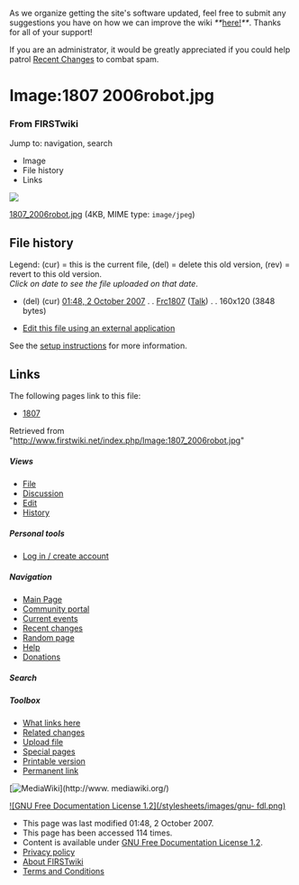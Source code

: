 As we organize getting the site's software updated, feel free to submit any
suggestions you have on how we can improve the wiki
_**_[here!](/index.php/User:Hallry/Suggestions "User:Hallry/Suggestions"
)_**_. Thanks for all of your support!

If you are an administrator, it would be greatly appreciated if you could help
patrol [Recent Changes](/index.php/Special:Recentchanges
"Special:Recentchanges" ) to combat spam.

# Image:1807 2006robot.jpg

### From FIRSTwiki

Jump to: navigation, search

  * Image
  * File history
  * Links

![](/media/f/f9/1807_2006robot.jpg)

[1807_2006robot.jpg](/media/f/f9/1807_2006robot.jpg "1807 2006robot.jpg" )
(4KB, MIME type: `image/jpeg`)

## File history

Legend: (cur) = this is the current file, (del) = delete this old version,
(rev) = revert to this old version.  
_Click on date to see the file uploaded on that date_.

  * (del) (cur) [01:48, 2 October 2007](/media/f/f9/1807_2006robot.jpg "/media/f/f9/1807 2006robot.jpg" ) . . [Frc1807](/index.php?title=User:Frc1807&action=edit "User:Frc1807" ) ([Talk](/index.php/User_talk:Frc1807 "User talk:Frc1807" )) . . 160x120 (3848 bytes)
  

  * [Edit this file using an external application](/index.php?title=Image:1807_2006robot.jpg&action=edit&externaledit=true&mode=file "Image:1807 2006robot.jpg" )

See the [setup
instructions](http://meta.wikimedia.org/wiki/Help:External_editors
"http://meta.wikimedia.org/wiki/Help:External_editors" ) for more information.

## Links

The following pages link to this file:

  * [1807](/index.php/1807 "1807" )

Retrieved from "<http://www.firstwiki.net/index.php/Image:1807_2006robot.jpg>"

##### Views

  * [File](/index.php/Image:1807_2006robot.jpg)
  * [Discussion](/index.php?title=Image_talk:1807_2006robot.jpg&action=edit)
  * [Edit](/index.php?title=Image:1807_2006robot.jpg&action=edit)
  * [History](/index.php?title=Image:1807_2006robot.jpg&action=history)

##### Personal tools

  * [Log in / create account](/index.php?title=Special:Userlogin&returnto=Image:1807_2006robot.jpg)

[](/index.php/Main_Page "Main Page" )

##### Navigation

  * [Main Page](/index.php/Main_Page)
  * [Community portal](/index.php/FIRSTwiki:Community_portal)
  * [Current events](/index.php/Current_events)
  * [Recent changes](/index.php/Special:Recentchanges)
  * [Random page](/index.php/Special:Random)
  * [Help](/index.php/FIRSTwiki:Help)
  * [Donations](/index.php/FIRSTwiki:Site_support)

##### Search



##### Toolbox

  * [What links here](/index.php/Special:Whatlinkshere/Image:1807_2006robot.jpg)
  * [Related changes](/index.php/Special:Recentchangeslinked/Image:1807_2006robot.jpg)
  * [Upload file](/index.php/Special:Upload)
  * [Special pages](/index.php/Special:Specialpages)
  * [Printable version](/index.php?title=Image:1807_2006robot.jpg&printable=yes)
  * [Permanent link](/index.php?title=Image:1807_2006robot.jpg&oldid=63393)

[![MediaWiki](/skins/common/images/poweredby_mediawiki_88x31.png)](http://www.
mediawiki.org/)

[![GNU Free Documentation License 1.2](/stylesheets/images/gnu-
fdl.png)](http://www.gnu.org/copyleft/fdl.html)

  * This page was last modified 01:48, 2 October 2007.
  * This page has been accessed 114 times.
  * Content is available under [GNU Free Documentation License 1.2](http://www.gnu.org/copyleft/fdl.html "http://www.gnu.org/copyleft/fdl.html" ).
  * [Privacy policy](/index.php/FIRSTwiki:Privacy_policy "FIRSTwiki:Privacy policy" )
  * [About FIRSTwiki](/index.php/FIRSTwiki:About "FIRSTwiki:About" )
  * [Terms and Conditions](/index.php/FIRSTwiki:Terms_and_conditions "FIRSTwiki:Terms and conditions" )

